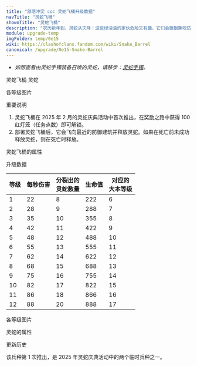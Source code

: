```yaml
---
title: "部落冲突 coc 灵蛇飞桶升级数据"
navTitle: "灵蛇飞桶"
shownTitle: "灵蛇飞桶"
description: "农历新年到，灵蛇从天降！这些绿油油的家伙危险又有趣，它们会狠狠撕咬防御建筑。灵蛇还还可以爬过城墙，当它们成群结队时更加危险！"
module: upgrade-temp
imgFolder: temp/0e15
wiki: https://clashofclans.fandom.com/wiki/Snake_Barrel
canonical: /upgrade/0e15-Snake-Barrel
---
```


- *如想查看由灵蛇手镯装备召唤的灵蛇，请移步：[灵蛇手镯](/upgrade/0706-Snake-Bracelet)。*

<SwitchTabs contentClass="cp-unit-items" :stickyTabs="true" :pageTabs="true">
    <SwitchTab tabId="cp-unit-item-0" :activeTab="true">灵蛇飞桶</SwitchTab>
    <SwitchTab tabId="cp-unit-item-1">灵蛇</SwitchTab>
</SwitchTabs>

<!-- ↓↓↓ 灵蛇飞桶 ↓↓↓ -->
<SwitchTabGroup id="cp-unit-item-0" class="cp-unit-items">
<UnitInfo :folder="$frontmatter.imgFolder" imgSrc="Snake_Barrel_info.png" imgAlt="灵蛇飞桶"
    description="农历新年到，灵蛇从天降！这些绿油油的家伙危险又有趣，它们会狠狠撕咬防御建筑。灵蛇还还可以爬过城墙，当它们成群结队时更加危险！" />

<SmallTitle>各等级图片</SmallTitle>

<Panel>
    <UnitImgGroup :folder="$frontmatter.imgFolder">
        <UnitImg imgTitle="所有等级" imgSrc="Snake_Barrel1.png" />
    </UnitImgGroup>
</Panel>

<SmallTitle>重要说明</SmallTitle>

1. 灵蛇飞桶在 2025 年 2 月的灵蛇庆典活动中首次推出，在奖励之路中获得 100 红灯笼（任务点数）即可解锁。
2. 部署灵蛇飞桶后，它会飞向最近的防御建筑并释放灵蛇。如果在死亡前未成功释放灵蛇，则在死亡时释放。

<SmallTitle>灵蛇飞桶的属性</SmallTitle>

<UnitProperties>
    <UnitProperty pKey="部队类型" pValue="空中单位" />
    <UnitProperty pKey="攻击偏好" pValue="防御建筑" />
    <UnitProperty pKey="伤害类型" pValue="范围伤害" />
    <UnitProperty pKey="伤害半径" pValue="1.2 格" />
    <UnitProperty pKey="攻击的目标" pValue="地面目标" />
    <UnitProperty pKey="占据人口" pValue="8" />
    <UnitProperty pKey="移动速度" pValue="3 格/秒" />
    <UnitProperty pKey="攻击速度" pValue="1 秒/次" />
    <UnitProperty pKey="攻击距离" pValue="0.5 格" />
    <UnitProperty pKey="所需训练营等级" pValue="1" />
    <UnitProperty pKey="所需大本等级" pValue="6" />
    <UnitProperty pKey="训练时间" pValue="30" trainingSystem="2022" />
</UnitProperties>

<SmallTitle>升级数据</SmallTitle>

<UnitTable>

| 等级 | 每秒伤害 | 分裂出的<br>灵蛇数量 |  生命值 | 对应的<br>大本等级|
| ---- |   ---   |         ---        |   ---   |        ----     |
|   1  |    22   |          8         |   222   |         6       |
|   2  |    28   |          9         |   288   |         7       |
|   3  |    35   |         10         |   355   |         8       |
|   4  |    42   |         11         |   422   |         9       |
|   5  |    48   |         12         |   488   |        10       |
|   6  |    55   |         13         |   555   |        11       |
|   7  |    62   |         14         |   622   |        12       |
|   8  |    68   |         15         |   688   |        13       |
|   9  |    75   |         16         |   755   |        14       |
|  10  |    82   |         17         |   822   |        15       |
|  11  |    86   |         18         |   866   |        16       |
|  12  |    88   |         20         |   888   |        17       |
</UnitTable>
</SwitchTabGroup>

<!-- ↓↓↓ 灵蛇 ↓↓↓ -->
<SwitchTabGroup id="cp-unit-item-1" class="cp-unit-items">
<UnitInfo :folder="$frontmatter.imgFolder" imgSrc="Snake_info.png" imgAlt="灵蛇飞桶召唤的灵蛇" description="这些绿色的危险生物从地底钻出来，想尝尝战斗的滋味！它们会爬过城墙，用牙齿撕咬一切！它们成群结队时更加危险！" />

<SmallTitle>各等级图片</SmallTitle>

<Panel>
    <UnitImgGroup :folder="$frontmatter.imgFolder">
        <UnitImg imgTitle="所有等级" imgSrc="Snake_Sprite.png" />
    </UnitImgGroup>
</Panel>

<SmallTitle>灵蛇的属性</SmallTitle>

<UnitProperties>
    <UnitProperty pKey="部队类型" pValue="地面近战单位" />
    <UnitProperty pKey="攻击偏好" pValue="无" />
    <UnitProperty pKey="伤害类型" pValue="单体伤害" />
    <UnitProperty pKey="攻击的目标" pValue="仅地面目标" />
    <UnitProperty pKey="移动速度" pValue="3 格/秒" />
    <UnitProperty pKey="攻击速度" pValue="1 秒/次" />
    <UnitProperty pKey="攻击距离" pValue="0.4 格" />
    <UnitProperty pKey="每秒伤害" pValue="50" />
    <UnitProperty pKey="每次伤害" pValue="50" />
    <UnitProperty pKey="生命值" pValue="200" />
</UnitProperties>
</SwitchTabGroup>

<!-- ↓↓↓ 公共部分 ↓↓↓ -->
<SmallTitle>更新历史</SmallTitle>

<Timeline>
    <TimelineItem date="2025/02/07">
        <TimelineRow>该兵种第 1 次推出，是 2025 年灵蛇庆典活动中的两个临时兵种之一。</TimelineRow>
    </TimelineItem>
    <TimelineItem :historyBottom="true" />
</Timeline>